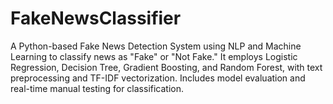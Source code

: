 # FakeNewsClassifier
A Python-based Fake News Detection System using NLP and Machine Learning to classify news as "Fake" or "Not Fake." It employs Logistic Regression, Decision Tree, Gradient Boosting, and Random Forest, with text preprocessing and TF-IDF vectorization. Includes model evaluation and real-time manual testing for classification.
